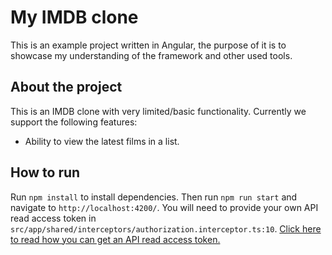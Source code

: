 # My IMDB clone

This is an example project written in Angular, the purpose of it is to showcase my understanding of the framework and other used tools.

## About the project

This is an IMDB clone with very limited/basic functionality. Currently we support the following features:

- Ability to view the latest films in a list.

## How to run

Run `npm install` to install dependencies. Then run `npm run start` and navigate to `http://localhost:4200/`. You will need to provide your own API read access token in `src/app/shared/interceptors/authorization.interceptor.ts:10`. [Click here to read how you can get an API read access token.](https://developers.themoviedb.org/3/getting-started/authentication)
